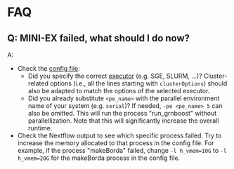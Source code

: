 # FAQ

## Q: MINI-EX failed, what should I do now?
A: 
* Check the [config file](/docs/configuration.md):
  * Did you specify the correct [executor](https://www.nextflow.io/docs/latest/executor.html) (e.g. SGE, SLURM, ...)? Cluster-related options (i.e., all the lines starting with `clusterOptions`) should also be adapted to match the options of the selected executor.
  * Did you already substitute `<pe_name>` with the parallel environment name of your system (e.g. `serial`)? If needed, `-pe <pe_name> 5` can also be omitted. This will run the process "run_grnboost" without parallellization. Note that this will significantly increase the overall runtime.
* Check the Nextflow output to see which specific process failed. Try to increase the memory allocated to that process in the config file. For example, if the process "makeBorda" failed, change `-l h_vmem=10G` to `-l h_vmem=20G` for the makeBorda process in the config file.
